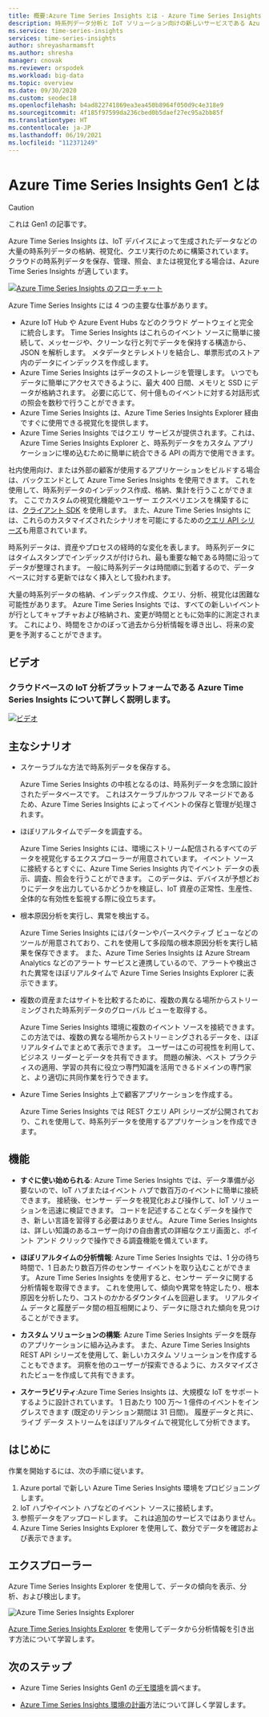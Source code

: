 ```yaml
---
title: 概要:Azure Time Series Insights とは - Azure Time Series Insights | Microsoft Docs
description: 時系列データ分析と IoT ソリューション向けの新しいサービスである Azure Time Series Insights の概要を説明します。
ms.service: time-series-insights
services: time-series-insights
author: shreyasharmamsft
ms.author: shresha
manager: cnovak
ms.reviewer: orspodek
ms.workload: big-data
ms.topic: overview
ms.date: 09/30/2020
ms.custom: seodec18
ms.openlocfilehash: b4ad822741869ea3ea450b8964f050d9c4e318e9
ms.sourcegitcommit: 4f185f97599da236cbed0b5daef27ec95a2bb85f
ms.translationtype: HT
ms.contentlocale: ja-JP
ms.lasthandoff: 06/19/2021
ms.locfileid: "112371249"
---
```

# <a name="what-is-azure-time-series-insights-gen1"></a>Azure Time Series Insights Gen1 とは

> [!CAUTION]
> これは Gen1 の記事です。

Azure Time Series Insights は、IoT デバイスによって生成されたデータなどの大量の時系列データの格納、視覚化、クエリ実行のために構築されています。 クラウドの時系列データを保存、管理、照会、または視覚化する場合は、Azure Time Series Insights が適しています。

[![Azure Time Series Insights のフローチャート](media/overview/time-series-insights-flowchart.png)](media/overview/time-series-insights-flowchart.png#lightbox)

Azure Time Series Insights には 4 つの主要な仕事があります。

- Azure IoT Hub や Azure Event Hubs などのクラウド ゲートウェイと完全に統合します。 Time Series Insights はこれらのイベント ソースに簡単に接続して、メッセージや、クリーンな行と列でデータを保持する構造から、JSON を解析します。 メタデータとテレメトリを結合し、単票形式のストア内のデータにインデックスを作成します。
- Azure Time Series Insights はデータのストレージを管理します。 いつでもデータに簡単にアクセスできるように、最大 400 日間、メモリと SSD にデータが格納されます。 必要に応じて、何十億ものイベントに対する対話形式の照会を数秒で行うことができます。
- Azure Time Series Insights は、Azure Time Series Insights Explorer 経由ですぐに使用できる視覚化を提供します。
- Azure Time Series Insights ではクエリ サービスが提供されます。これは、Azure Time Series Insights Explorer と、時系列データをカスタム アプリケーションに埋め込むために簡単に統合できる API の両方で使用できます。

社内使用向け、または外部の顧客が使用するアプリケーションをビルドする場合は、バックエンドとして Azure Time Series Insights を使用できます。 これを使用して、時系列データのインデックス作成、格納、集計を行うことができます。 ここでカスタムの視覚化機能やユーザー エクスペリエンスを構築するには、[クライアント SDK](https://github.com/microsoft/tsiclient/blob/master/docs/API.md) を使用します。 また、Azure Time Series Insights には、これらのカスタマイズされたシナリオを可能にするための[クエリ API シリーズ](./concepts-json-flattening-escaping-rules.md)も用意されています。

時系列データは、資産やプロセスの経時的な変化を表します。 時系列データにはタイムスタンプでインデックスが付けられ、最も重要な軸である時間に沿ってデータが整理されます。 一般に時系列データは時間順に到着するので、データベースに対する更新ではなく挿入として扱われます。

大量の時系列データの格納、インデックス作成、クエリ、分析、視覚化は困難な可能性があります。
Azure Time Series Insights では、すべての新しいイベントが行としてキャプチャおよび格納され、変更が時間とともに効率的に測定されます。 これにより、時間をさかのぼって過去から分析情報を導き出し、将来の変更を予測することができます。

## <a name="video"></a>ビデオ

### <a name="learn-more-about-azure-time-series-insights-the-cloud-based-iot-analytics-platformbr"></a>クラウドベースの IoT 分析プラットフォームである Azure Time Series Insights について詳しく説明します。</br>

[![ビデオ](https://img.youtube.com/vi/GaARrFfjoss/0.jpg)](https://www.youtube.com/watch?v=GaARrFfjoss)

## <a name="primary-scenarios"></a>主なシナリオ

- スケーラブルな方法で時系列データを保存する。

   Azure Time Series Insights の中核となるのは、時系列データを念頭に設計されたデータベースです。 これはスケーラブルかつフル マネージドであるため、Azure Time Series Insights によってイベントの保存と管理が処理されます。

- ほぼリアルタイムでデータを調査する。

   Azure Time Series Insights には、環境にストリーム配信されるすべてのデータを視覚化するエクスプローラーが用意されています。 イベント ソースに接続するとすぐに、Azure Time Series Insights 内でイベント データの表示、調査、照会を行うことができます。 このデータは、デバイスが予想どおりにデータを出力しているかどうかを検証し、IoT 資産の正常性、生産性、全体的な有効性を監視する際に役立ちます。

- 根本原因分析を実行し、異常を検出する。

   Azure Time Series Insights にはパターンやパースペクティブ ビューなどのツールが用意されており、これを使用して多段階の根本原因分析を実行し結果を保存できます。 また、Azure Time Series Insights は Azure Stream Analytics などのアラート サービスと連携しているので、アラートや検出された異常をほぼリアルタイムで Azure Time Series Insights Explorer に表示できます。

- 複数の資産またはサイトを比較するために、複数の異なる場所からストリーミングされた時系列データのグローバル ビューを取得する。

   Azure Time Series Insights 環境に複数のイベント ソースを接続できます。 この方法では、複数の異なる場所からストリーミングされるデータを、ほぼリアルタイムでまとめて表示できます。 ユーザーはこの可視性を利用して、ビジネス リーダーとデータを共有できます。 問題の解決、ベスト プラクティスの適用、学習の共有に役立つ専門知識を活用できるドメインの専門家と、より適切に共同作業を行うできます。

- Azure Time Series Insights 上で顧客アプリケーションを作成する。

   Azure Time Series Insights では REST クエリ API シリーズが公開されており、これを使用して、時系列データを使用するアプリケーションを作成できます。

## <a name="capabilities"></a>機能

- **すぐに使い始められる**: Azure Time Series Insights では、データ準備が必要ないので、IoT ハブまたはイベント ハブで数百万のイベントに簡単に接続できます。 接続後、センサー データを視覚化および操作して、IoT ソリューションを迅速に検証できます。 コードを記述することなくデータを操作でき、新しい言語を習得する必要はありません。 Azure Time Series Insights は、詳しい知識のあるユーザー向けの自由書式の詳細なクエリ画面と、ポイント アンド クリックで操作できる調査機能を備えています。

- **ほぼリアルタイムの分析情報**: Azure Time Series Insights では、1 分の待ち時間で、1 日あたり数百万件のセンサー イベントを取り込むことができます。 Azure Time Series Insights を使用すると、センサー データに関する分析情報を取得できます。 これを使用して、傾向や異常を特定したり、根本原因を分析したり、コストのかかるダウンタイムを回避します。 リアルタイム データと履歴データ間の相互相関により、データに隠された傾向を見つけることができます。

- **カスタム ソリューションの構築**: Azure Time Series Insights データを既存のアプリケーションに組み込みます。 また、Azure Time Series Insights REST API シリーズを使用して、新しいカスタム ソリューションを作成することもできます。 洞察を他のユーザーが探索できるように、カスタマイズされたビューを作成して共有できます。

- **スケーラビリティ**:Azure Time Series Insights は、大規模な IoT をサポートするように設計されています。 1 日あたり 100 万～ 1 億件のイベントをイングレスできます (既定のリテンション期間は 31 日間)。 履歴データと共に、ライブ データ ストリームをほぼリアルタイムで視覚化して分析できます。

## <a name="get-started"></a>はじめに

作業を開始するには、次の手順に従います。

1. Azure portal で新しい Azure Time Series Insights 環境をプロビジョニングします。
1. IoT ハブやイベント ハブなどのイベント ソースに接続します。
1. 参照データをアップロードします。 これは追加のサービスではありません。
1. Azure Time Series Insights Explorer を使用して、数分でデータを確認および表示できます。

## <a name="explorer"></a>エクスプローラー

Azure Time Series Insights Explorer を使用して、データの傾向を表示、分析、および検出します。

![Azure Time Series Insights Explorer](media/overview/time-series-insights-explorer-panel.png)

[Azure Time Series Insights Explorer](time-series-insights-explorer.md) を使用してデータから分析情報を引き出す方法について学習します。

## <a name="next-steps"></a>次のステップ

- Azure Time Series Insights Gen1 の[デモ環境](./time-series-quickstart.md)を調べます。

- [Azure Time Series Insights 環境の計画](time-series-insights-environment-planning.md)方法について詳しく学習します。